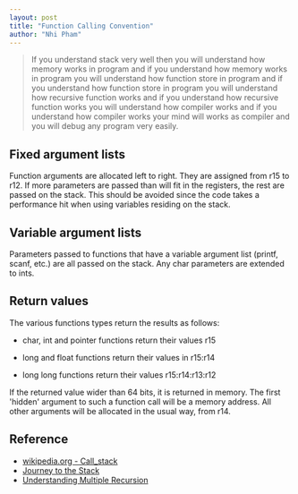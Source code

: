 ```yaml
---
layout: post
title: "Function Calling Convention"
author: "Nhi Pham"
---
```


> If you understand stack very well then you will understand how memory works in program and if you understand how memory works in program you will understand how function store in program and if you understand how function store in program you will understand how recursive function works and if you understand how recursive function works you will understand how compiler works and if you understand how compiler works your mind will works as compiler and you will debug any program very easily.

## Fixed argument lists

Function arguments are allocated left to right. They are assigned from r15 to r12. If more parameters are passed than will fit in the registers, the rest are passed on the stack. This should be avoided since the code takes a performance hit when using variables residing on the stack.

## Variable argument lists

Parameters passed to functions that have a variable argument list (printf, scanf, etc.) are all passed on the stack. Any char parameters are extended to ints.

## Return values

The various functions types return the results as follows:

  * char, int and pointer functions return their values r15

  * long and float functions return their values in r15:r14

  * long long functions return their values r15:r14:r13:r12

If the returned value wider than 64 bits, it is returned in memory. The first 'hidden' argument to such a function call will be a memory address. All other arguments will be allocated in the usual way, from r14.

## Reference

* [wikipedia.org - Call_stack](https://en.wikipedia.org/wiki/Call_stack)
* [Journey to the Stack](http://cryptroix.com/2016/10/16/journey-to-the-stack/)
* [Understanding Multiple Recursion](http://cryptroix.com/2016/10/10/understanding-multiple-recursion/)